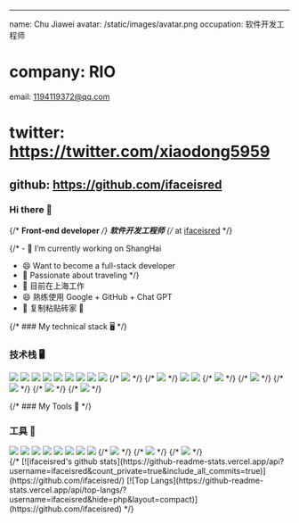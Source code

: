 
<!--
**ifaceisred/ifaceisred** is a ✨ _special_ ✨ repository because its `README.md` (this file) appears on your GitHub profile.

Here are some ideas to get you started:

- 🔭 I’m currently working on ...
- 🌱 I’m currently learning ...
- 👯 I’m looking to collaborate on ...
- 🤔 I’m looking for help with ...
- 💬 Ask me about ...
- 📫 How to reach me: ...
- 😄 Pronouns: ...
- ⚡ Fun fact: ...
-->
---
name: Chu Jiawei
avatar: /static/images/avatar.png
occupation: 软件开发工程师
# company: RIO
email: 1194119372@qq.com
# twitter: https://twitter.com/xiaodong5959
github: https://github.com/ifaceisred
---

### Hi there 👋

{/* **Front-end developer**  */}
**软件开发工程师**
{/* at  [ifaceisred](https://github.com/ifaceisred) */}

{/* - 🔭 I’m currently working on ShangHai
- 😄 Want to become a full-stack developer
- 🌱 Passionate about traveling */}
- 🔭 目前在上海工作
- 😄 熟练使用 Google + GitHub + Chat GPT
- 🌱 复制粘贴砖家 🙋

{/* ### My technical stack 🖥 */}
### 技术栈 🖥

<div className="flex flex-wrap">
<img className="mr-1 mt-1 mb-1" src="https://img.shields.io/badge/-Vue3-4FC08D?style=for-the-badge&logo=vue.js&logoColor=FFFFFF"/>
<img className="mr-1 mt-1 mb-1" src="https://img.shields.io/badge/-React-000000?style=for-the-badge&logo=react&logoColor=00c8ff"/>
<img className="mr-1 mt-1 mb-1" src="https://img.shields.io/badge/-小程序-787878?style=for-the-badge&logo=WeChat&logoColor=#07C160"/>
<img className="mr-1 mt-1 mb-1" src="https://img.shields.io/badge/-Next.js-000000?style=for-the-badge&logo=Next.js&logoColor=#000000"/>
<img className="mr-1 mt-1 mb-1" src="http://img.shields.io/badge/-uniApp-019733?style=for-the-badge"/>
<img className="mr-1 mt-1 mb-1" src="https://img.shields.io/badge/-Tailwind_CSS-38B2AC?style=for-the-badge&logo=tailwind-css&logoColor=white"/>
<img className="mr-1 mt-1 mb-1" src="https://img.shields.io/badge/-Node.js-3C873A?style=for-the-badge&logo=Node.js&logoColor=white"/>
<img className="mr-1 mt-1 mb-1" src="https://img.shields.io/badge/-JavaScript-eed718?style=for-the-badge&logo=javascript&logoColor=ffffff"/>
<img className="mr-1 mt-1 mb-1" src=" https://img.shields.io/badge/-TypeScript-3178C6?style=for-the-badge&logo=typescript&logoColor=white"/>
{/* <img className="mr-1 mt-1 mb-1" src="https://img.shields.io/badge/-HTML5-E34F26?style=for-the-badge&logo=html5&logoColor=white"/> */}
{/* <img className="mr-1 mt-1 mb-1" src="https://img.shields.io/badge/-CSS3-1572B6?style=for-the-badge&logo=css3&logoColor=white"/> */}
<img className="mr-1 mt-1 mb-1" src="https://img.shields.io/badge/-MySQL-F29111?style=for-the-badge&logo=mysql&logoColor=FFFFFF"/>
<img className="mr-1 mt-1 mb-1" src="https://img.shields.io/badge/-Taro-787878?style=for-the-badge"/>
{/* <img className="mr-1" src="https://img.shields.io/badge/-MongoDB-4DB33D?style=for-the-badge&logo=mongodb&logoColor=FFFFFF"/> */}
{/* <img className="mr-1" src="https://img.shields.io/badge/-GraphQL-e535ab?style=for-the-badge&logo=graphql&logoColor=FFFFFF"/> */}
{/* <img className="mr-1" src="https://img.shields.io/badge/-php-777bb4?style=for-the-badge&logo=php&logoColor=white"/> */}
{/* <img className="mr-1" src="https://img.shields.io/badge/-python-3776ab?style=for-the-badge&logo=python&logoColor=white"/> */}
{/* <img className="mr-1" src="http://img.shields.io/badge/-Redis-dc382d?style=for-the-badge&logo=Redis&logoColor=white"/> */}
</div>


{/* ### My Tools 🔭 */}
### 工具 🔭
<div className="flex flex-wrap">
<img className="mr-1 mt-1 mb-1" src="http://img.shields.io/badge/-VS%20Code-007ACC?style=for-the-badge&logo=visual%20studio%20code&logoColor=white"/>
<img className="mr-1 mt-1 mb-1" src="http://img.shields.io/badge/-Hbuilder-019733?style=for-the-badge"/>
<img className="mr-1 mt-1 mb-1" src="http://img.shields.io/badge/-webstorm-000000?style=for-the-badge&logo=webstorm&=white"/>
<img className="mr-1 mt-1 mb-1" src="http://img.shields.io/badge/-Linux-fcc624?style=for-the-badge&logo=Linux&logoColor=white"/>
<img className="mr-1 mt-1 mb-1" src="http://img.shields.io/badge/-NGINX-269539?style=for-the-badge&logo=NGINX&logoColor=white"/>
<img className="mr-1 mt-1 mb-1" src="http://img.shields.io/badge/-Jenkins-d24939?style=for-the-badge&logo=Jenkins&logoColor=white"/>
<img className="mr-1 mt-1 mb-1" src="http://img.shields.io/badge/-Git-F1502F?style=for-the-badge&logo=git&logoColor=FFFFFF"/>
<img className="mr-1 mt-1 mb-1" src="http://img.shields.io/badge/-Github-000000?style=for-the-badge&logo=github&logoColor=FFFFFF"/>
{/* <img src="http://img.shields.io/badge/-Vim-019733?style=for-the-badge&logo=Vim&logoColor=white" /> */}
{/* <img src="http://img.shields.io/badge/-docker-2496ed?style=for-the-badge&logo=docker&logoColor=white"/> */}
{/* <img className="mr-1" src="http://img.shields.io/badge/-Google%20Cloud%20Platform-4285F4?style=for-the-badge&logo=google%20cloud&logoColor=white"/> */}
</div>
{/* [![ifaceisred's github stats](https://github-readme-stats.vercel.app/api?username=ifaceisred&count_private=true&include_all_commits=true)](https://github.com/ifaceisred/)
[![Top Langs](https://github-readme-stats.vercel.app/api/top-langs/?username=ifaceisred&hide=php&layout=compact)](https://github.com/ifaceisred) */}
